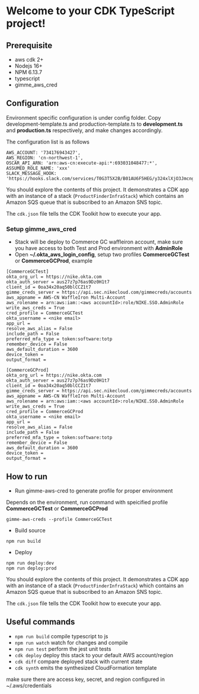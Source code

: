 # Welcome to your CDK TypeScript project!


## Prerequisite

 * aws cdk 2+
 * Nodejs 16+
 * NPM 6.13.7
 * typescript
 * gimme_aws_cred

## Configuration

Environment specific configuration is under config folder. Copy development-template.ts and production-template.ts to **development.ts** and **production.ts** respectively, and make changes accordingly.

The configuration list is as follows
```
AWS_ACCOUNT: '734176943427',
AWS_REGION: 'cn-northwest-1',
OSCAR_API_ARN: 'arn:aws-cn:execute-api:*:693031048477:*',
ASSUMED_ROLE_NAME: 'xxx'
SLACK_MESSAGE_HOOK: 'https://hooks.slack.com/services/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',
```


You should explore the contents of this project. It demonstrates a CDK app with an instance of a stack (`ProductFinderInfraStack`)
which contains an Amazon SQS queue that is subscribed to an Amazon SNS topic.

The `cdk.json` file tells the CDK Toolkit how to execute your app.

### Setup gimme_aws_cred

  * Stack will be deploy to Commerce GC waffleiron account, make sure you have access to both Test and Prod environment with **AdminRole**
  * Open **~/.okta_aws_login_config**, setup two profiles **CommerceGCTest** or **CommerceGCProd**, example
```
[CommerceGCTest]
okta_org_url = https://nike.okta.com
okta_auth_server = aus27z7p76as9Dz0H1t7
client_id = 0oa34x20aq50blCCZ1t7
gimme_creds_server = https://api.sec.nikecloud.com/gimmecreds/accounts
aws_appname = AWS-CN WaffleIron Multi-Account
aws_rolename = arn:aws:iam::<aws accountId>:role/NIKE.SSO.AdminRole
write_aws_creds = True
cred_profile = CommerceGCTest
okta_username = <nike email>
app_url =
resolve_aws_alias = False
include_path = False
preferred_mfa_type = token:software:totp
remember_device = False
aws_default_duration = 3600
device_token =
output_format =

[CommerceGCProd]
okta_org_url = https://nike.okta.com
okta_auth_server = aus27z7p76as9Dz0H1t7
client_id = 0oa34x20aq50blCCZ1t7
gimme_creds_server = https://api.sec.nikecloud.com/gimmecreds/accounts
aws_appname = AWS-CN WaffleIron Multi-Account
aws_rolename = arn:aws:iam::<aws accountId>:role/NIKE.SSO.AdminRole
write_aws_creds = True
cred_profile = CommerceGCProd
okta_username = <nike email>
app_url =
resolve_aws_alias = False
include_path = False
preferred_mfa_type = token:software:totp
remember_device = False
aws_default_duration = 3600
device_token =
output_format =
```


## How to run

 * Run gimme-aws-cred to generate profile for proper environment

Depends on the environment, run command with speicified profile **CommerceGCTest** or **CommerceGCProd**
 ```
 gimme-aws-creds --profile CommerceGCTest
 ```
 * Build source
 ```
 npm run build
 ```
 * Deploy
 ```
npm run deploy:dev
npm run deploy:prod
 ```

You should explore the contents of this project. It demonstrates a CDK app with an instance of a stack (`ProductFinderInfraStack`)
which contains an Amazon SQS queue that is subscribed to an Amazon SNS topic.

The `cdk.json` file tells the CDK Toolkit how to execute your app.

## Useful commands

 * `npm run build`   compile typescript to js
 * `npm run watch`   watch for changes and compile
 * `npm run test`    perform the jest unit tests
 * `cdk deploy`      deploy this stack to your default AWS account/region
 * `cdk diff`        compare deployed stack with current state
 * `cdk synth`       emits the synthesized CloudFormation template

 make sure there are access key, secret, and region configured in ~/.aws/credentials
